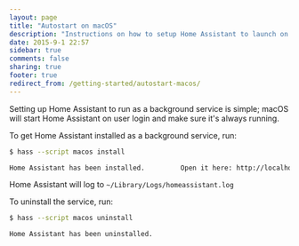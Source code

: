 ```yaml
---
layout: page
title: "Autostart on macOS"
description: "Instructions on how to setup Home Assistant to launch on Apple macOS."
date: 2015-9-1 22:57
sidebar: true
comments: false
sharing: true
footer: true
redirect_from: /getting-started/autostart-macos/
---
```


Setting up Home Assistant to run as a background service is simple; macOS will start Home Assistant on user login and make sure it's always running.

To get Home Assistant installed as a background service, run:


```bash
$ hass --script macos install

Home Assistant has been installed.         Open it here: http://localhost:8123
```

Home Assistant will log to `~/Library/Logs/homeassistant.log`

To uninstall the service, run:

```bash
$ hass --script macos uninstall

Home Assistant has been uninstalled.
```
